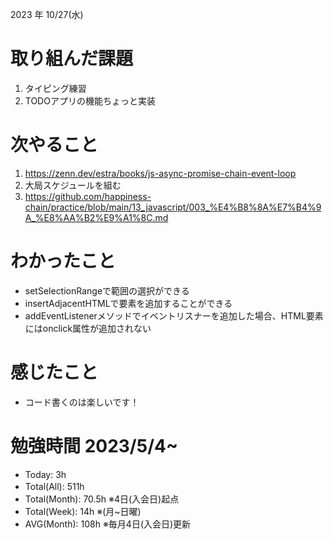 2023 年 10/27(水)

# 取り組んだ課題

1. タイピング練習
3. TODOアプリの機能ちょっと実装

# 次やること

1. https://zenn.dev/estra/books/js-async-promise-chain-event-loop
1. 大局スケジュールを組む
2. https://github.com/happiness-chain/practice/blob/main/13_javascript/003_%E4%B8%8A%E7%B4%9A_%E8%AA%B2%E9%A1%8C.md

# わかったこと

* setSelectionRangeで範囲の選択ができる
* insertAdjacentHTMLで要素を追加することができる
* addEventListenerメソッドでイベントリスナーを追加した場合、HTML要素にはonclick属性が追加されない

# 感じたこと

* コード書くのは楽しいです！

# 勉強時間 2023/5/4~

* Today: 3h
* Total(All): 511h　
* Total(Month): 70.5h ※4日(入会日)起点
* Total(Week): 14h ※(月~日曜)
* AVG(Month): 108h ※毎月4日(入会日)更新
